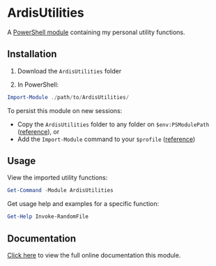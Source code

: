 # ArdisUtilities

A [PowerShell module](https://docs.microsoft.com/en-us/powershell/module/microsoft.powershell.core/about/about_modules) containing my personal utility functions.

## Installation

1. Download the `ArdisUtilities` folder

2. In PowerShell:

```PowerShell
Import-Module ./path/to/ArdisUtilities/
```

To persist this module on new sessions:
- Copy the `ArdisUtilities` folder to any folder on `$env:PSModulePath` ([reference](https://docs.microsoft.com/en-us/powershell/module/microsoft.powershell.core/about/about_psmodulepath)), or
- Add the `Import-Module` command to your `$profile` ([reference](https://docs.microsoft.com/en-us/powershell/module/microsoft.powershell.core/about/about_profiles))

## Usage

View the imported utility functions:

```PowerShell
Get-Command -Module ArdisUtilities
```

Get usage help and examples for a specific function:

```PowerShell
Get-Help Invoke-RandomFile
```

## Documentation

[Click here](https://github.com/ardislu/ArdisUtilities/blob/docs/README.md) to view the full online documentation this module.
